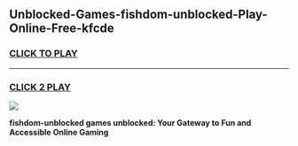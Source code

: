 
## Unblocked-Games-fishdom-unblocked-Play-Online-Free-kfcde
<h3>
<a href="https://premium76.site?title=fishdom-unblocked&ref=26A">CLICK TO PLAY</a></h3>
<hr>

<h3>
<a href="https://premium76.site?title=fishdom-unblocked&ref=26A">CLICK 2 PLAY</a>
  
</h3>

<a href="https://premium76.site?title=fishdom-unblocked&ref=26A"><img src="https://clearcache.store/games.png"></a>


**fishdom-unblocked games unblocked: Your Gateway to Fun and Accessible Online Gaming**
